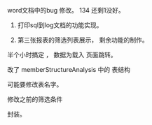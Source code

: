 word文档中的bug 修改。  134  还剩1没好。

1. 打印sql到log文档的功能实现。

2. 第三张报表的筛选列表展示，  剩余功能的制作。

半个小时搞定 ， 数据为载入 页面跳转。

改了 memberStructureAnalysis 中的 表结构

可能要修改表名字。

修改之前的筛选条件

封装。

